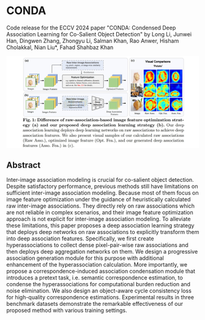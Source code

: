 # CONDA
Code release for the ECCV 2024 paper "CONDA: Condensed Deep Association Learning for Co-Salient Object Detection" by Long Li, Junwei Han, Dingwen Zhang, Zhongyu Li, Salman Khan, Rao Anwer, Hisham Cholakkal, Nian Liu*, Fahad Shahbaz Khan

![avatar](introduction1.jpg)

## Abstract
Inter-image association modeling is crucial for co-salient object detection. Despite satisfactory performance, previous methods still have limitations on sufficient inter-image association modeling. Because most of them focus on image feature optimization under the guidance of heuristically calculated raw inter-image associations. They directly rely on raw associations which are not reliable in complex scenarios, and their image feature optimization approach is not explicit for inter-image association modeling. To alleviate these limitations, this paper proposes a deep association learning strategy that deploys deep networks on raw associations to explicitly transform them into deep association features. Specifically, we first create hyperassociations to collect dense pixel-pair-wise raw associations and then deploys deep aggregation networks on them. We design a progressive association generation module for this purpose with additional enhancement of the hyperassociation calculation. More importantly, we propose a correspondence-induced association condensation module that introduces a pretext task, i.e. semantic correspondence estimation, to condense the hyperassociations for computational
burden reduction and noise elimination. We also design an object-aware cycle consistency loss for high-quality correspondence estimations. Experimental results in three benchmark datasets demonstrate the remarkable effectiveness of our proposed method with various training settings.
